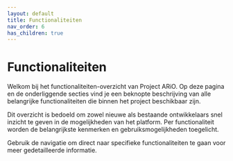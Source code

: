 ```yaml
---
layout: default
title: Functionaliteiten
nav_order: 6
has_children: true
---
```


# Functionaliteiten
Welkom bij het functionaliteiten-overzicht van Project ARiO. Op deze pagina en de onderliggende secties vind je een beknopte beschrijving van alle belangrijke functionaliteiten die binnen het project beschikbaar zijn.

Dit overzicht is bedoeld om zowel nieuwe als bestaande ontwikkelaars snel inzicht te geven in de mogelijkheden van het platform. Per functionaliteit worden de belangrijkste kenmerken en gebruiksmogelijkheden toegelicht.

Gebruik de navigatie om direct naar specifieke functionaliteiten te gaan voor meer gedetailleerde informatie.